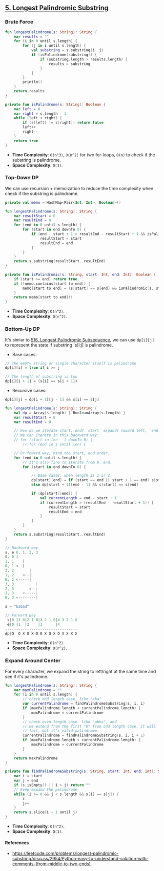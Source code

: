 
## [5. Longest Palindromic Substring](https://leetcode.com/problems/longest-palindromic-substring/)

### Brute Force
```kotlin
fun longestPalindrome(s: String): String {
    var results = ""
    for (i in 0 until s.length) {
        for (j in i until s.length) {
            val substring = s.substring(i..j)
            if (isPalindrome(substring)) {
                if (substring.length > results.length) {
                    results = substring
                }
            }
        }
        println()
    }
    return results
}

private fun isPalindrome(s: String): Boolean {
    var left = 0
    var right = s.length - 1
    while (left < right) {
        if (s[left] != s[right]) return false
        left++
        right--
    }
    return true
}
```

* **Time Complexity**: `O(n^3)`, `O(n^2)` for two for-loops, `O(n)` to check if the substring is palindrome.
* **Space Complexity**: `O(1)`.

### Top-Down DP
We can use recursion + memoization to reduce the time complexity when check if the substring is palindrome.

```kotlin
private val memo = HashMap<Pair<Int, Int>, Boolean>()

fun longestPalindrome(s: String): String {
    var resultStart = 0
    var resultEnd = 0
    for (end in 0 until s.length) {
        for (start in end downTo 0) {
            if (end - start + 1 > resultEnd - resultStart + 1 && isPalindromic(s, start, end)) {
                resultStart = start
                resultEnd = end
            }
        }
    }
    return s.substring(resultStart..resultEnd)
}

private fun isPalindromic(s: String, start: Int, end: Int): Boolean {
    if (start >= end) return true
    if (!memo.contains(start to end)) {
        memo[start to end] = (s[start] == s[end] && isPalindromic(s, start + 1, end - 1))
    }
    return memo[start to end]!!
}
```

* **Time Complexity**: `O(n^2)`.
* **Space Complexity**: `O(n^2)`.

### Bottom-Up DP
It's simiar to [516. Longest Palindromic Subsequence](../leetcode/516.longest-palindromic-subsequence.md), we can use `dp[i][j]` to represent the state if substring `s[i:j] is palindrome.

* Base cases:
```js
// The empty string or single character itself is palindrome
dp[i][i] = true if i >= j

// The length of substring is two
dp[i][i + 1] = (s[i] == s[i + 1])
```

* Recursive cases:
```js
dp[i][j] = dp[i + 1][j - 1] && s[i] == s[j]
```

```kotlin
fun longestPalindrome(s: String): String {
    val dp = Array(s.length) { BooleanArray(s.length) }
    var resultStart = 0
    var resultEnd = 0

    // How do we iterate start, end? `start` expands toward left, `end` expends toward right.
    // We can iterate in this backward way:
    // for (start in len - 1 downTo 0) {
        // for (end in i until len) {

    // Or foward way, mind the start, end order.
    for (end in 0 until s.length) {
        // It's also fine to iterate from 0..end.
        for (start in end downTo 0) {

            // Base cases: when length is 1 or 2.
            dp[start][end] = if (start == end || start + 1 == end) s[start] == s[end]
            else dp[start + 1][end - 1] && s[start] == s[end]

            if (dp[start][end]) {
                val currentLength = end - start + 1
                if (currentLength > (resultEnd - resultStart + 1)) {
                    resultStart = start
                    resultEnd = end
                }
            }
        }
    }
    return s.substring(resultStart..resultEnd)
}
```

```js
// Backward way
s, e 0, 1, 2, 3
0, 0 |
1, 1    |
0, 1 <--|
2, 2       |
1, 2    <--|
0, 2 <-----|
3, 3          |
2, 3       <--|
1, 3    <-----|
0, 3 <--------|

s = "babad"

// Forward way
 s|0 |1 0|2 1 0|3 2 1 0|4 3 2 1 0
 e|0 |1  |2    |3      |4
---------------------------------
dp|O  O X O X O O X O X O X X X X

```
* **Time Complexity**: `O(n^2)`.
* **Space Complexity**: `O(n^2)`.

### Expand Around Center
For every character, we expand the string to left/right at the same time and see if it's palindrome.

```kotlin
fun longestPalindrome(s: String): String {
    var maxPalindrome = ""
    for (i in 0 until s.length) {
        // check odd length case, like "aba"
        var currentPalindrome = findPalindromeSubstring(s, i, i)
        if (maxPalindrome.length < currentPalindrome.length) {
            maxPalindrome = currentPalindrome
        }
        // check even length case, like "abba", and 
        // we extend from the first "b" from odd length case, it will
        // fail, but it's valid palindrome.
        currentPalindrome = findPalindromeSubstring(s, i, i + 1)
        if (maxPalindrome.length < currentPalindrome.length) {
            maxPalindrome = currentPalindrome
        }
    }
    return maxPalindrome
}

private fun findPalindromeSubstring(s: String, start: Int, end: Int): String {
    var i = start
    var j = end
    if (s.isEmpty() || i > j) return ""
    // Keep expand the palindrome
    while (i >= 0 && j < s.length && s[i] == s[j]) {
        i--
        j++
    }
    return s.slice(i + 1 until j)
}
```

* **Time Complexity**: `O(n^2)`.
* **Space Complexity**: `O(1)`.

#### References
* https://leetcode.com/problems/longest-palindromic-substring/discuss/2954/Python-easy-to-understand-solution-with-comments-(from-middle-to-two-ends).